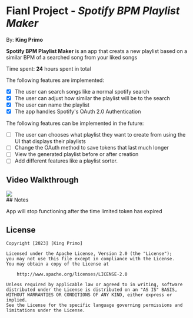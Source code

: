 # Fianl Project - *Spotify BPM Playlist Maker*

 By: **King Primo**

**Spotify BPM Playlist Maker** is an app that creats a new playlist based on a similar BPM of a searched song from your liked songs

Time spent: **24** hours spent in total	
 

The following features are implemented:
- [x] The user can search songs like a normal spotify search
- [x] The user can adjust how similar the playlist will be to the search
- [x] The user can name the playlist
- [x] The app handles Spotify's OAuth 2.0 Authentication

The following features can be implemented in the future:
- [ ] The user can chooses what playlist they want to create from using the UI that displays their playlists
- [ ] Change the OAuth method to save tokens that last much longer
- [ ] View the generated playlist before or after creation
- [ ] Add different features like a playlist sorter.

## Video Walkthrough

<div>
    <a href="https://www.loom.com/share/e33eeac267614106ad809313c89585e4">
    </a>
    <a href="https://www.loom.com/share/e33eeac267614106ad809313c89585e4">
      <img style="max-width:300px;" src="https://cdn.loom.com/sessions/thumbnails/e33eeac267614106ad809313c89585e4-with-play.gif">
    </a>
  </div>
## Notes

App will stop functioning after the time limited token has expired

## License

    Copyright [2023] [King Primo]

    Licensed under the Apache License, Version 2.0 (the "License");
    you may not use this file except in compliance with the License.
    You may obtain a copy of the License at

        http://www.apache.org/licenses/LICENSE-2.0

    Unless required by applicable law or agreed to in writing, software
    distributed under the License is distributed on an "AS IS" BASIS,
    WITHOUT WARRANTIES OR CONDITIONS OF ANY KIND, either express or implied.
    See the License for the specific language governing permissions and
    limitations under the License.
